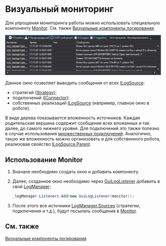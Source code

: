 # Визуальный мониторинг

Для упрощения мониторинга работы можно использовать специальную компоненту [Monitor](xref:StockSharp.Xaml.Monitor). См. также [Визуальные компоненты логирования](../graphical_user_interface/logging.md). 

![GUI LogControl](../../../images/gui_logcontrol.png)

Данное окно позволяет выводить сообщения от всех [ILogSource](xref:StockSharp.Logging.ILogSource): 

- стратегий ([Strategy](xref:StockSharp.Algo.Strategies.Strategy));
- подключений ([IConnector](xref:StockSharp.BusinessEntities.IConnector));
- собственных реализаций [ILogSource](xref:StockSharp.Logging.ILogSource) (например, главное окно в роботе).

В виде дерева показывается вложенность источников. Каждая родительская вершина содержит сообщения всех вложенных и так далее, до самого нижнего уровня. Для подключений это также полезно в случае использования [множественных подключений](../connectors.md). Аналогично, такую же вложенность можно организовать и для собственного робота, реализовав свойство [ILogSource.Parent](xref:StockSharp.Logging.ILogSource.Parent). 

## Использование Monitor

1. Вначале необходимо создать окно и добавить компоненту.
2. Далее, созданное окно необходимо через [GuiLogListener](xref:StockSharp.Xaml.GuiLogListener) добавить в свой [LogManager](xref:StockSharp.Logging.LogManager):

   ```cs
   _logManager.Listeners.Add(new GuiLogListener(monitor));
   ```
3. После этого все источники [LogManager.Sources](xref:StockSharp.Logging.LogManager.Sources) (стратегии, подключения и т.д.), будут посылать сообщения в [Monitor](xref:StockSharp.Xaml.Monitor).

## См. также

[Визуальные компоненты логирования](../graphical_user_interface/logging.md)

